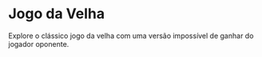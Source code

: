 # Jogo da Velha 

Explore o clássico jogo da velha com uma versão impossível de ganhar do jogador oponente.